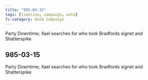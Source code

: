 ```yaml
---
title: "985-03-15"
tags: [timeline, campaign, oota]
fc-category: OotA Campaign
---
```

<span class='ob-timelines'
	data-date='985-03-15-00'
	data-title='Campaign: NAGA Adventures'
	data-class='orange'> Party Downtime; Xael searches for who took Bradfords signet and Shatterspike </span>
## 985-03-15
Party Downtime; Xael searches for who took Bradfords signet and Shatterspike
